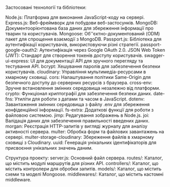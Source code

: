 Застосовані технології та бібліотеки:

Node.js: Платформа для виконання JavaScript-коду на сервері.
Express.js: Веб-фреймворк для побудови веб-застосунків.
MongoDB: Документоорієнтована база даних для збереження інформації про тварин та користувачів.
Mongoose: Об''єктно-документований (ODM) пакет для спрощення взаємодії з MongoDB.
Passport.js: Бібліотека для аутентифікації користувачів, використовуючи різні стратегії.
passport-google-oauth2: Аутентифікація через Google OAuth 2.0.
JSON Web Token (JWT): Стандарт для створення токенів доступу користувачів.
swagger-ui-express: UI для документації API для зручного перегляду та тестування API.
bcrypt: Хешування паролів для забезпечення безпеки користувачів.
cloudinary: Управління мультимедіа-ресурсами в хмарному сховищі.
cors: Налаштування політики Same-Origin для безпечного доступу до серверних ресурсів з браузера.
cross-env: Зручне встановлення змінних середовища незалежно від платформи.
crypto: Функціонал криптографії для забезпечення безпеки даних.
date-fns: Утиліти для роботи з датами та часом в JavaScript.
dotenv: Завантаження змінних середовища з файлу .env для збереження конфіденційної інформації.
fs-extra: Додаткові функції для роботи з файловою системою.
jimp: Редагування зображень в Node.js.
joi: Валідація даних для забезпечення правильності введених даних.
morgan: Реєстрація HTTP-запитів у вигляді журналу для аналізу активності сервера.
multer: Обробка форм та файлових завантажень на сервері.
multer-storage-cloudinary: Збереження файлів в хмарному сховищі з Cloudinary.
uuid: Генерація унікальних ідентифікаторів для присвоєння унікальних значень даним.

Структура проекту:
server.js: Основний файл сервера.
routes/: Каталог, що містить модулі маршрутів для різних API.
controllers/: Каталог, що містить контролери для обробки запитів.
models/: Каталог, що містить схеми та моделі Mongoose.
middlewares/: Каталог, що містить кастомні middleware.
